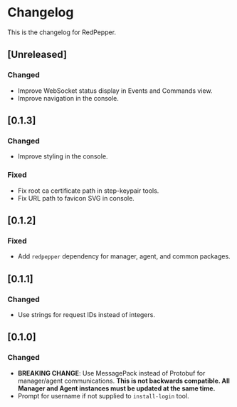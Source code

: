 # Changelog

This is the changelog for RedPepper.

## [Unreleased]

### Changed

- Improve WebSocket status display in Events and Commands view.
- Improve navigation in the console.

## [0.1.3]

### Changed

- Improve styling in the console.

### Fixed

- Fix root ca certificate path in step-keypair tools.
- Fix URL path to favicon SVG in console.

## [0.1.2]

### Fixed

- Add `redpepper` dependency for manager, agent, and common packages.

## [0.1.1]

### Changed

- Use strings for request IDs instead of integers.

## [0.1.0]

### Changed

- **BREAKING CHANGE**: Use MessagePack instead of Protobuf for manager/agent communications.
  **This is not backwards compatible. All Manager and Agent instances must be updated at the same time.**
- Prompt for username if not supplied to `install-login` tool.
